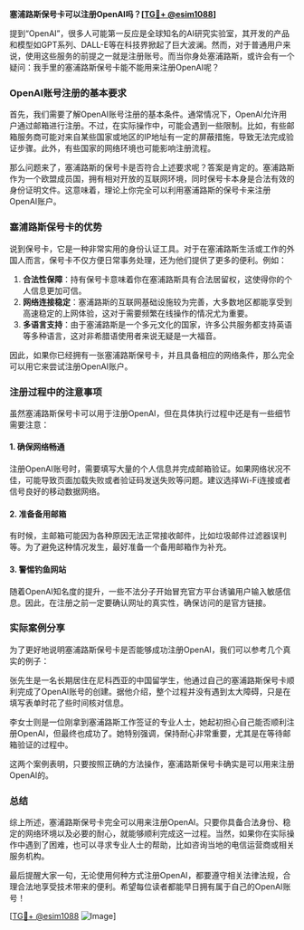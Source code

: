 **塞浦路斯保号卡可以注册OpenAI吗？[[TG💪+ @esim1088](https://t.me/s/esim1088)]**

提到“OpenAI”，很多人可能第一反应是全球知名的AI研究实验室，其开发的产品和模型如GPT系列、DALL-E等在科技界掀起了巨大波澜。然而，对于普通用户来说，使用这些服务的前提之一就是注册账号。而当你身处塞浦路斯，或许会有一个疑问：我手里的塞浦路斯保号卡能不能用来注册OpenAI呢？

### OpenAI账号注册的基本要求

首先，我们需要了解OpenAI账号注册的基本条件。通常情况下，OpenAI允许用户通过邮箱进行注册。不过，在实际操作中，可能会遇到一些限制。比如，有些邮箱服务商可能对来自某些国家或地区的IP地址有一定的屏蔽措施，导致无法完成验证步骤。此外，有些国家的网络环境也可能影响注册流程。

那么问题来了，塞浦路斯的保号卡是否符合上述要求呢？答案是肯定的。塞浦路斯作为一个欧盟成员国，拥有相对开放的互联网环境，同时保号卡本身是合法有效的身份证明文件。这意味着，理论上你完全可以利用塞浦路斯的保号卡来注册OpenAI账户。

### 塞浦路斯保号卡的优势

说到保号卡，它是一种非常实用的身份认证工具。对于在塞浦路斯生活或工作的外国人而言，保号卡不仅方便日常事务处理，还为他们提供了更多的便利。例如：

1. **合法性保障**：持有保号卡意味着你在塞浦路斯具有合法居留权，这使得你的个人信息更加可信。
2. **网络连接稳定**：塞浦路斯的互联网基础设施较为完善，大多数地区都能享受到高速稳定的上网体验，这对于需要频繁在线操作的情况尤为重要。
3. **多语言支持**：由于塞浦路斯是一个多元文化的国家，许多公共服务都支持英语等多种语言，这对非希腊语使用者来说无疑是一大福音。

因此，如果你已经拥有一张塞浦路斯保号卡，并且具备相应的网络条件，那么完全可以用它来尝试注册OpenAI账户。

### 注册过程中的注意事项

虽然塞浦路斯保号卡可以用于注册OpenAI，但在具体执行过程中还是有一些细节需要注意：

#### 1. 确保网络畅通
注册OpenAI账号时，需要填写大量的个人信息并完成邮箱验证。如果网络状况不佳，可能导致页面加载失败或者验证码发送失败等问题。建议选择Wi-Fi连接或者信号良好的移动数据网络。

#### 2. 准备备用邮箱
有时候，主邮箱可能因为各种原因无法正常接收邮件，比如垃圾邮件过滤器误判等。为了避免这种情况发生，最好准备一个备用邮箱作为补充。

#### 3. 警惕钓鱼网站
随着OpenAI知名度的提升，一些不法分子开始冒充官方平台诱骗用户输入敏感信息。因此，在注册之前一定要确认网址的真实性，确保访问的是官方链接。

### 实际案例分享

为了更好地说明塞浦路斯保号卡是否能够成功注册OpenAI，我们可以参考几个真实的例子：

张先生是一名长期居住在尼科西亚的中国留学生，他通过自己的塞浦路斯保号卡顺利完成了OpenAI账号的创建。据他介绍，整个过程并没有遇到太大障碍，只是在填写表单时花了些时间核对信息。

李女士则是一位刚拿到塞浦路斯工作签证的专业人士，她起初担心自己能否顺利注册OpenAI，但最终也成功了。她特别强调，保持耐心非常重要，尤其是在等待邮箱验证的过程中。

这两个案例表明，只要按照正确的方法操作，塞浦路斯保号卡确实是可以用来注册OpenAI的。

### 总结

综上所述，塞浦路斯保号卡完全可以用来注册OpenAI。只要你具备合法身份、稳定的网络环境以及必要的耐心，就能够顺利完成这一过程。当然，如果你在实际操作中遇到了困难，也可以寻求专业人士的帮助，比如咨询当地的电信运营商或相关服务机构。

最后提醒大家一句，无论使用何种方式注册OpenAI，都要遵守相关法律法规，合理合法地享受技术带来的便利。希望每位读者都能早日拥有属于自己的OpenAI账号！

[[TG💪+ @esim1088](https://t.me/s/esim1088) ![Image](https://i.postimg.cc/4NQfJmqS/Snipaste-2025-05-13-00-14-12.png)]